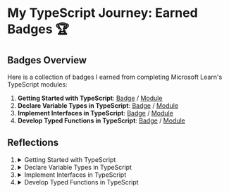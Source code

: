 # My TypeScript Journey: Earned Badges 🏆

## Badges Overview

Here is a collection of badges I earned from completing Microsoft Learn's TypeScript modules:

1. **Getting Started with TypeScript**: [Badge](https://learn.microsoft.com/en-us/users/alexandermisyura/achievements/yv8c6kxr) / [Module](https://learn.microsoft.com/en-us/training/modules/typescript-get-started/)
2. **Declare Variable Types in TypeScript**: [Badge](https://learn.microsoft.com/en-us/users/alexandermisyura/achievements/9n5b5hsu) / [Module](https://learn.microsoft.com/en-us/training/modules/typescript-declare-variable-types/)
3. **Implement Interfaces in TypeScript**: [Badge](https://learn.microsoft.com/en-us/users/alexandermisyura/achievements/pt2yqle4) / [Module](https://learn.microsoft.com/en-us/training/modules/typescript-implement-interfaces/)
4. **Develop Typed Functions in TypeScript**: [Badge](https://learn.microsoft.com/en-us/users/alexandermisyura/achievements/qd7fqr3e) / [Module](https://learn.microsoft.com/en-us/training/modules/typescript-develop-typed-functions/)

## Reflections

1. <details><summary>Getting Started with TypeScript</summary><br>After going through the 'Get started with TypeScript' module I gained a solid understanding of why TypeScript is considered an improvement over JavaScript. The module walked me through the process of installing TypeScript and setting up a project in VS Code.<br><br>The concept of static typing, a key feature of TypeScript helps catch errors at compile time, resulting in creating more reliable and maintainable code. The experience of setting up a TypeScript project in VS Code gave me a practical understanding of the TypeScript development workflow and compilation process.<br><br>Understanding the benefits of TypeScript has influenced my decisions for future web development projects. If I were to work on a large-scale web application, TypeScript's static typing feature would be useful in maintaining code quality and scalability.<br><br></details>

2. <details><summary>Declare Variable Types in TypeScript</summary><br>This module deepened my understanding of TypeScript by teaching me how to declare variables using different types. I learned about the benefits of declaring typed variables in TypeScript, as well as how to declare variables using primitive types, object types, and even advanced types like union and intersection types.<br><br>Understanding how to declare variables using different types in TypeScript allows me to write more readable and error-free code. For example, using union types can help me work with functions that can take multiple types of arguments, which increase the flexibility of code. Using intersection types can help me combine multiple types into one, which can be useful in scenarios where an entity can have characteristics of multiple types.<br><br></details>

3. <details><summary>Implement Interfaces in TypeScript</summary><br>With the module 'Implement interfaces in TypeScript' I delved into the concept of interfaces, which is not present in JavaScript, but is fundamental to TypeScript and object-oriented programming n general. I learned how to declare, instantiate and extend interfaces, as well as how to declare interfaces with custom array types.<br><br>Interfaces not only help in defining the shape of complex objects but also ensure that the objects follow a certain structure. This gave me a deeper understanding of the robustness and flexibility of TypeScript.<br><br>The ability to use interfaces opens up new possibilities in my development work. When working with complex data structures, interfaces can help enforce a particular structure, reducing the likelihood of errors. Furthermore, the ability to extend interfaces allows to reuse code and improve organization in large projects.<br><br></details>

4. <details><summary>Develop Typed Functions in TypeScript</summary><br>The 'Develop Typed Functions in TypeScript' module was a valuable addition to my TypeScript knowledge. It expanded my understanding of functions in TypeScript, showed me the benefits of using types in functions and taught me how to write functions with different parameters. I also learned to define function types using type aliases or interfaces.<br><br>The use of types in functions improves code readability and maintainability, and the flexibility of having required, optional, default, and rest parameters in functions allows for more robust function definitions. The ability to define function types using type aliases or interfaces provides a clear and concise way to specify the function signature.<br><br>The skills gained from this module are directly applicable to real-world programming scenarios. For example, optional parameters can make a function more versatile, while default parameters can provide defaults when no argument is provided. Defining function types using type aliases or interfaces can help ensure that functions adhere to a specific signature, reducing potential errors.<br><br></details>